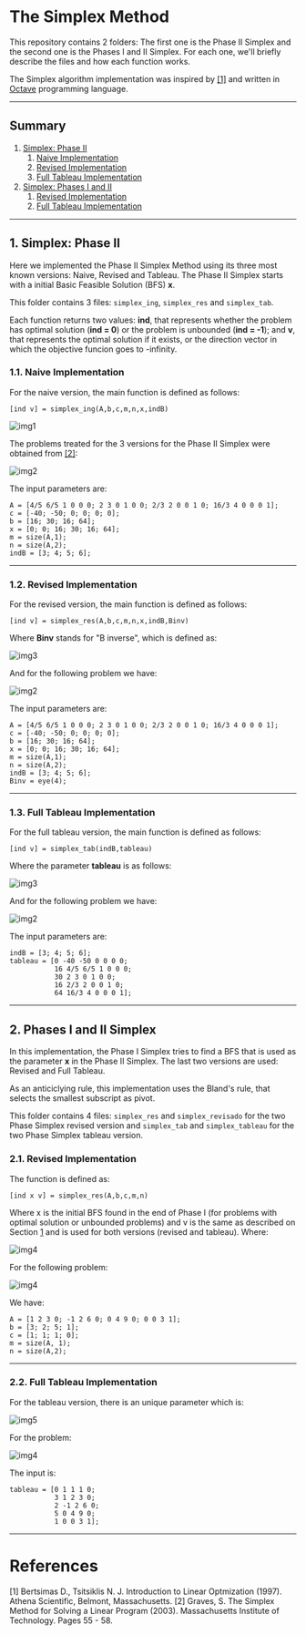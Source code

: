 # The Simplex Method

This repository contains 2 folders: The first one is the Phase II Simplex and the second one is the Phases I and II Simplex. For each one, we'll briefly describe the files and how each function works.

The Simplex algorithm implementation was inspired by [[1]]() and written in [Octave](https://www.gnu.org/software/octave/index) programming language.

--------------
## Summary


1. [Simplex: Phase II](#1)
    1. [Naive Implementation](#1.1)
    2. [Revised Implementation](#1.2)
    3. [Full Tableau Implementation](#1.3)
2. [Simplex: Phases I and II](#2)
    1. [Revised Implementation](#2.1)
    2. [Full Tableau Implementation](#2.2)

--------------

<a name="1"></a>

## 1\. Simplex: Phase II
Here we implemented the Phase II Simplex Method using its three most known versions: Naive, Revised and Tableau. The Phase II Simplex starts with a initial Basic Feasible Solution (BFS) **x**.

This folder contains 3 files: ```simplex_ing```, ```simplex_res``` and ```simplex_tab```.

Each function returns two values: **ind**, that represents whether the problem has optimal solution (**ind = 0**) or the problem is unbounded (**ind = -1**); and **v**, that represents the optimal solution if it exists, or the direction vector in which the objective funcion goes to -infinity.

<a name="1.1"></a>
### 1.1\. Naive Implementation
For the naive version, the main function is defined as follows: 

```
[ind v] = simplex_ing(A,b,c,m,n,x,indB)
```

![img1](https://github.com/kauecapellato/TheSimplexMethod/blob/main/simplex_images/github_1.PNG)

The problems treated for the 3 versions for the Phase II Simplex were obtained from [[2]]():

![img2](https://github.com/kauecapellato/TheSimplexMethod/blob/main/simplex_images/github_problem.PNG)

The input parameters are:

```
A = [4/5 6/5 1 0 0 0; 2 3 0 1 0 0; 2/3 2 0 0 1 0; 16/3 4 0 0 0 1];
c = [-40; -50; 0; 0; 0; 0];
b = [16; 30; 16; 64];
x = [0; 0; 16; 30; 16; 64];
m = size(A,1);
n = size(A,2);
indB = [3; 4; 5; 6];
```


--------------

<a name="1.2"></a>

### 1.2\. Revised Implementation
For the revised version, the main function is defined as follows: 

```
[ind v] = simplex_res(A,b,c,m,n,x,indB,Binv)
```
Where **Binv** stands for "B inverse", which is defined as:

![img3](https://github.com/kauecapellato/TheSimplexMethod/blob/main/simplex_images/github_2.PNG)


And for the following problem we have:

![img2](https://github.com/kauecapellato/TheSimplexMethod/blob/main/simplex_images/github_problem.PNG)

The input parameters are:

```
A = [4/5 6/5 1 0 0 0; 2 3 0 1 0 0; 2/3 2 0 0 1 0; 16/3 4 0 0 0 1];
c = [-40; -50; 0; 0; 0; 0];
b = [16; 30; 16; 64];
x = [0; 0; 16; 30; 16; 64];
m = size(A,1);
n = size(A,2);
indB = [3; 4; 5; 6];
Binv = eye(4); 
```


--------------

<a name="1.3"></a>

### 1.3\. Full Tableau Implementation

For the full tableau version, the main function is defined as follows: 

```
[ind v] = simplex_tab(indB,tableau)
```
Where the parameter **tableau** is as follows:

![img3](https://github.com/kauecapellato/TheSimplexMethod/blob/main/simplex_images/github_3.PNG)


And for the following problem we have:

![img2](https://github.com/kauecapellato/TheSimplexMethod/blob/main/simplex_images/github_problem.PNG)

The input parameters are:

```
indB = [3; 4; 5; 6];
tableau = [0 -40 -50 0 0 0 0;
           16 4/5 6/5 1 0 0 0;
           30 2 3 0 1 0 0;
           16 2/3 2 0 0 1 0;
           64 16/3 4 0 0 0 1];
```


--------------
<a name="2"></a>
## 2\. Phases I and II Simplex

In this implementation, the Phase I Simplex tries to find a BFS that is used as the parameter **x** in the Phase II Simplex. The last two versions are used: Revised and Full Tableau.

As an anticiclying rule, this implementation uses the Bland's rule, that selects the smallest subscript as pivot.

This folder contains 4 files: ```simplex_res``` and ```simplex_revisado``` for the two Phase Simplex revised version and ```simplex_tab``` and ```simplex_tableau``` for the two Phase Simplex tableau version.

<a name="2.1"></a>
### 2.1\. Revised Implementation

The function is defined as:

```
[ind x v] = simplex_res(A,b,c,m,n)
```

Where x is the initial BFS found in the end of Phase I (for problems with optimal solution or unbounded problems) and v is the same as described on Section [1](#1) and is used for both versions (revised and tableau). Where:

![img4](https://github.com/kauecapellato/TheSimplexMethod/blob/main/simplex_images/github_4.PNG)


For the following problem:

![img4](https://github.com/kauecapellato/TheSimplexMethod/blob/main/simplex_images/github_problem2.PNG)

We have: 

```
A = [1 2 3 0; -1 2 6 0; 0 4 9 0; 0 0 3 1];
b = [3; 2; 5; 1];
c = [1; 1; 1; 0];
m = size(A, 1);
n = size(A,2);
```

--------------

<a name="2.2"></a>
### 2.2\. Full Tableau Implementation

For the tableau version, there is an unique parameter which is:

![img5](https://github.com/kauecapellato/TheSimplexMethod/blob/main/simplex_images/github_5.PNG)

For the problem:

![img4](https://github.com/kauecapellato/TheSimplexMethod/blob/main/simplex_images/github_problem2.PNG)

The input is:

```
tableau = [0 1 1 1 0;
           3 1 2 3 0;
           2 -1 2 6 0;
           5 0 4 9 0;
           1 0 0 3 1];
```
--------------

# References
[1] Bertsimas D., Tsitsiklis N. J. Introduction to Linear Optmization (1997). Athena Scientific, Belmont, Massachusetts.
[2] Graves, S. The Simplex Method for Solving a Linear Program (2003). Massachusetts Institute of Technology. Pages 55 - 58.
